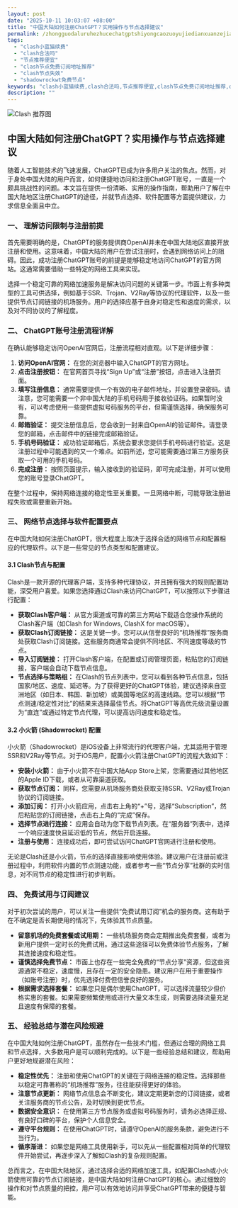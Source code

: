 ```yaml
---
layout: post
date: "2025-10-11 10:03:07 +08:00"
title: "中国大陆如何注册ChatGPT？实用操作与节点选择建议"
permalink: /zhongguodaluruhezhucechatgptshiyongcaozuoyujiedianxuanzejianyi/
tags:
  - "clash小蓝猫续费"
  - "clash合法吗"
  - "节点推荐便宜"
  - "clash节点免费订阅地址推荐"
  - "clash节点失效"
  - "shadowrockwt免费节点"
keywords: "clash小蓝猫续费,clash合法吗,节点推荐便宜,clash节点免费订阅地址推荐,clash节点失效,shadowrockwt免费节点"
description: ""
---
```


![Clash 推荐图](https://clashjd.github.io/assets/img/机场订阅免费.png)

## 中国大陆如何注册ChatGPT？实用操作与节点选择建议


<p>随着人工智能技术的飞速发展，ChatGPT已成为许多用户关注的焦点。然而，对于身处中国大陆的用户而言，如何便捷地访问和注册ChatGPT账号，一直是一个颇具挑战性的问题。本文旨在提供一份清晰、实用的操作指南，帮助用户了解在中国大陆地区注册ChatGPT的途径，并就节点选择、软件配置等方面提供建议，力求信息全面且中立。</p>

<h3>一、 理解访问限制与注册前提</h3>

<p>首先需要明确的是，ChatGPT的服务提供商OpenAI并未在中国大陆地区直接开放注册和使用。这意味着，中国大陆的用户在尝试注册时，会遇到网络访问上的阻碍。因此，成功注册ChatGPT账号的前提是能够稳定地访问ChatGPT的官方网站。这通常需要借助一些特定的网络工具来实现。</p>

<p>选择一个稳定可靠的网络加速服务是解决访问问题的关键第一步。市面上有多种类型的工具可供选择，例如基于SSR、Trojan、V2Ray等协议的代理软件，以及一些提供节点订阅链接的机场服务。用户的选择应基于自身对稳定性和速度的需求，以及对不同协议的了解程度。</p>

<h3>二、 ChatGPT账号注册流程详解</h3>

<p>在确认能够稳定访问OpenAI官网后，注册流程相对直观。以下是详细步骤：</p>

<ol>
    <li><strong>访问OpenAI官网：</strong> 在您的浏览器中输入ChatGPT的官方网址。</li>
    <li><strong>点击注册按钮：</strong> 在官网首页寻找“Sign Up”或“注册”按钮，点击进入注册页面。</li>
    <li><strong>填写注册信息：</strong> 通常需要提供一个有效的电子邮件地址，并设置登录密码。请注意，您可能需要一个非中国大陆的手机号码用于接收验证码。如果暂时没有，可以考虑使用一些提供虚拟号码服务的平台，但需谨慎选择，确保服务可靠。</li>
    <li><strong>邮箱验证：</strong> 提交注册信息后，您会收到一封来自OpenAI的验证邮件。请登录您的邮箱，点击邮件中的链接完成邮箱验证。</li>
    <li><strong>手机号码验证：</strong> 成功验证邮箱后，系统会要求您提供手机号码进行验证。这是注册过程中可能遇到的又一个难点。如前所述，您可能需要通过第三方服务获取一个可用的手机号码。</li>
    <li><strong>完成注册：</strong> 按照页面提示，输入接收到的验证码，即可完成注册，并可以使用您的账号登录ChatGPT。</li>
</ol>

<p>在整个过程中，保持网络连接的稳定性至关重要。一旦网络中断，可能导致注册进程失败或需要重新开始。</p>

<h3>三、 网络节点选择与软件配置要点</h3>

<p>在中国大陆如何注册ChatGPT，很大程度上取决于选择合适的网络节点和配置相应的代理软件。以下是一些常见的节点类型和配置建议。</p>

<h4>3.1 Clash节点与配置</h4>

<p>Clash是一款开源的代理客户端，支持多种代理协议，并且拥有强大的规则配置功能，深受用户喜爱。如果您选择通过Clash来访问ChatGPT，可以按照以下步骤进行配置：</p>

<ul>
    <li><strong>获取Clash客户端：</strong> 从官方渠道或可靠的第三方网站下载适合您操作系统的Clash客户端（如Clash for Windows, ClashX for macOS等）。</li>
    <li><strong>获取Clash订阅链接：</strong> 这是关键一步。您可以从信誉良好的“机场推荐”服务商处获取Clash订阅链接。这些服务商通常会提供不同地区、不同速度等级的节点。</li>
    <li><strong>导入订阅链接：</strong> 打开Clash客户端，在配置或订阅管理页面，粘贴您的订阅链接，客户端会自动下载节点信息。</li>
    <li><strong>节点选择与策略组：</strong> 在Clash的节点列表中，您可以看到各种节点信息，包括国家/地区、速度、延迟等。为了获得更好的ChatGPT体验，建议选择来自亚洲地区（如日本、韩国、新加坡）或美国等地区的高速线路。您可以根据“节点测速/稳定性对比”的结果来选择最佳节点。将ChatGPT等高优先级流量设置为“直连”或通过特定节点代理，可以提高访问速度和稳定性。</li>
</ul>

<h4>3.2 小火箭 (Shadowrocket) 配置</h4>

<p>小火箭（Shadowrocket）是iOS设备上非常流行的代理客户端，尤其适用于管理SSR和V2Ray等节点。对于iOS用户，配置小火箭注册ChatGPT的流程大致如下：</p>

<ul>
    <li><strong>安装小火箭：</strong> 由于小火箭不在中国大陆App Store上架，您需要通过其他地区的Apple ID下载，或者从可靠渠道获取。</li>
    <li><strong>获取节点订阅：</strong> 同样，您需要从机场服务商处获取支持SSR、V2Ray或Trojan协议的订阅链接。</li>
    <li><strong>添加订阅：</strong> 打开小火箭应用，点击右上角的“+”号，选择“Subscription”，然后粘贴您的订阅链接，点击右上角的“完成”保存。</li>
    <li><strong>选择节点进行连接：</strong> 应用会自动为您下载节点列表。在“服务器”列表中，选择一个响应速度快且延迟低的节点，然后开启连接。</li>
    <li><strong>注册与使用：</strong> 连接成功后，即可尝试访问ChatGPT官网进行注册和使用。</li>
</ul>

<p>无论是Clash还是小火箭，节点的选择直接影响使用体验。建议用户在注册前或注册过程中，利用软件内置的节点测速功能，或者参考一些“节点分享”社群的实时信息，对不同节点的稳定性进行初步判断。</p>

<h3>四、 免费试用与订阅建议</h3>

<p>对于初次尝试的用户，可以关注一些提供“免费试用订阅”机会的服务商。这有助于在不确定是否长期使用的情况下，先体验其节点质量。</p>

<ul>
    <li><strong>留意机场的免费套餐或试用期：</strong> 一些机场服务商会定期推出免费套餐，或者为新用户提供一定时长的免费试用。通过这些途径可以免费体验节点服务，了解其连接速度和稳定性。</li>
    <li><strong>谨慎选择免费节点：</strong> 市面上也存在一些完全免费的“节点分享”资源，但这些资源通常不稳定，速度慢，且存在一定的安全隐患。建议用户在用于重要操作（如账号注册）时，优先选择付费但信誉良好的服务。</li>
    <li><strong>根据需求选择套餐：</strong> 如果您只是偶尔使用ChatGPT，可以选择流量较少但价格实惠的套餐。如果需要频繁使用或进行大量文本生成，则需要选择流量充足且速度有保障的套餐。</li>
</ul>

<h3>五、 经验总结与潜在风险规避</h3>

<p>在中国大陆如何注册ChatGPT，虽然存在一些技术门槛，但通过合理的网络工具和节点选择，大多数用户是可以顺利完成的。以下是一些经验总结和建议，帮助用户更好地规避潜在风险：</p>

<ul>
    <li><strong>稳定性优先：</strong> 注册和使用ChatGPT的关键在于网络连接的稳定性。选择那些以稳定可靠著称的“机场推荐”服务，往往能获得更好的体验。</li>
    <li><strong>注意节点更新：</strong> 网络节点信息会不断变化，建议定期更新您的订阅链接，或者关注服务商的节点公告，及时切换到更优节点。</li>
    <li><strong>数据安全意识：</strong> 在使用第三方节点服务或虚拟号码服务时，请务必选择正规、有良好口碑的平台，保护个人信息安全。</li>
    <li><strong>遵守平台规则：</strong> 在使用ChatGPT时，请遵守OpenAI的服务条款，避免进行不当行为。</li>
    <li><strong>循序渐进：</strong> 如果您是网络工具使用新手，可以先从一些配置相对简单的代理软件开始尝试，再逐步深入了解如Clash的复杂规则配置。</li>
</ul>

<p>总而言之，在中国大陆地区，通过选择合适的网络加速工具，如配置Clash或小火箭使用可靠的节点订阅链接，是中国大陆如何注册ChatGPT的核心。通过细致的操作和对节点质量的把控，用户可以有效地访问并享受ChatGPT带来的便捷与智能。</p>